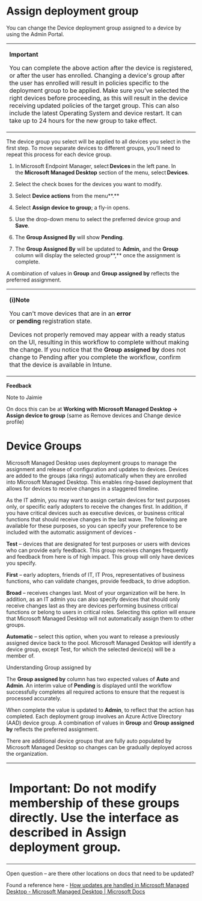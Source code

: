 Assign deployment group
=======================

You can change the Device deployment group assigned to a device by using the Admin Portal.

<table>
<tbody>
<tr class="odd">
<td><p><strong>Important</strong></p>
<p>You can complete the above action after the device is registered, or after the user has enrolled. Changing a device's group after the user has enrolled will result in policies specific to the deployment group to be applied. Make sure you’ve selected the right devices before proceeding, as this will result in the device receiving updated policies of the target group. This can also include the latest Operating System and device restart. It can take up to 24 hours for the new group to take effect.</p></td>
</tr>
</tbody>
</table>

The device group you select will be applied to all devices you select in the first step. To move separate devices to different groups, you’ll need to repeat this process for each device group.

1.  In Microsoft Endpoint Manager, select **Devices** in the left pane. In the **Microsoft Managed Desktop** section of the menu, select **Devices**.

2.  Select the check boxes for the devices you want to modify.

3.  Select **Device actions** from the menu**.**

4.  Select **Assign device to group**; a fly-in opens.

5.  Use the drop-down menu to select the preferred device group and **Save**.

6.  The **Group Assigned By** will show **Pending**.

7.  The **Group Assigned By** will be updated to **Admin,** and the **Group** column will display the selected group**,** once the assignment is complete.

A combination of values in **Group** and **Group assigned by** reflects the preferred assignment.

<table>
<tbody>
<tr class="odd">
<td><p><strong>(i)Note</strong></p>
<p>You can't move devices that are in an <strong>error</strong> or <strong>pending</strong> registration state.</p>
<p>Devices not properly removed may appear with a ready status on the UI, resulting in this workflow to complete without making the change. If you notice that the <strong>Group assigned by</strong> does not change to Pending after you complete the workflow, confirm that the device is available in Intune.</p></td>
</tr>
</tbody>
</table>

**Feedback**

Note to Jaimie

On docs this can be at **Working with Microsoft Managed Desktop -&gt; Assign device to group** (same as Remove devices and Change device profile)

Device Groups
=============

Microsoft Managed Desktop uses deployment groups to manage the assignment and release of configuration and updates to devices. Devices are added to the groups (aka rings) automatically when they are enrolled into Microsoft Managed Desktop. This enables ring-based deployment that allows for devices to receive changes in a staggered timeline.

As the IT admin, you may want to assign certain devices for test purposes only, or specific early adopters to receive the changes first. In addition, if you have critical devices such as executive devices, or business critical functions that should receive changes in the last wave. The following are available for these purposes, so you can specify your preference to be included with the automatic assignment of devices -

**Test** – devices that are designated for test purposes or users with devices who can provide early feedback. This group receives changes frequently and feedback from here is of high impact. This group will only have devices you specify.

**First** – early adopters, friends of IT, IT Pros, representatives of business functions, who can validate changes, provide feedback, to drive adoption.

**Broad** – receives changes last. Most of your organization will be here. In addition, as an IT admin you can also specify devices that should only receive changes last as they are devices performing business critical functions or belong to users in critical roles. Selecting this option will ensure that Microsoft Managed Desktop will not automatically assign them to other groups.

**Automatic** – select this option, when you want to release a previously assigned device back to the pool. Microsoft Managed Desktop will identify a device group, except Test, for which the selected device(s) will be a member of.

Understanding Group assigned by

The **Group assigned by** column has two expected values of **Auto** and **Admin**. An interim value of **Pending** is displayed until the workflow successfully completes all required actions to ensure that the request is processed accurately.

When complete the value is updated to **Admin**, to reflect that the action has completed. Each deployment group involves an Azure Active Directory (AAD) device group. A combination of values in **Group** and **Group assigned by** reflects the preferred assignment.

There are additional device groups that are fully auto populated by Microsoft Managed Desktop so changes can be gradually deployed across the organization.

<table>
<tbody>
<tr class="odd">
<td><h1 id="important-do-not-modify-membership-of-these-groups-directly.-use-the-interface-as-described-in-assign-deployment-group.">Important: Do not modify membership of these groups directly. Use the interface as described in Assign deployment group.</h1></td>
</tr>
</tbody>
</table>

Open question – are there other locations on docs that need to be updated?

Found a reference here - [How updates are handled in Microsoft Managed Desktop - Microsoft Managed Desktop \| Microsoft Docs](https://docs.microsoft.com/en-us/microsoft-365/managed-desktop/service-description/updates?view=o365-worldwide)
